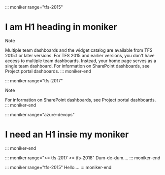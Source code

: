 

::: moniker range="tfs-2015"
# I am H1 heading in moniker
> [!NOTE]   
> Multiple team dashboards and the widget catalog are available from TFS 2015.1 or later versions. For TFS 2015 and earlier versions, you don't have access to multiple team dashboards. Instead, your home page serves as a single team dashboard. For information on SharePoint dashboards, see Project portal dashboards.
::: moniker-end

::: moniker range="tfs-2017"
> [!NOTE]   
> For information on SharePoint dashboards, see Project portal dashboards.
::: moniker-end


::: moniker range="azure-devops"
# I need an H1 insie my moniker
::: moniker-end

::: moniker range=">= tfs-2017 <= tfs-2018"
Dum-de-dum....
::: moniker-end

::: moniker range="tfs-2015"
Hello....
::: moniker-end